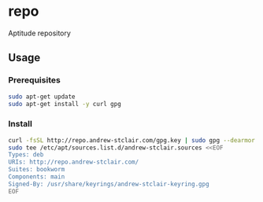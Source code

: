 # repo
Aptitude repository

## Usage

### Prerequisites

```bash
sudo apt-get update
sudo apt-get install -y curl gpg
```

### Install

```bash
curl -fsSL http://repo.andrew-stclair.com/gpg.key | sudo gpg --dearmor -o /usr/share/keyrings/andrew-stclair-keyring.gpg
sudo tee /etc/apt/sources.list.d/andrew-stclair.sources <<EOF
Types: deb
URIs: http://repo.andrew-stclair.com/
Suites: bookworm
Components: main
Signed-By: /usr/share/keyrings/andrew-stclair-keyring.gpg
EOF
```
